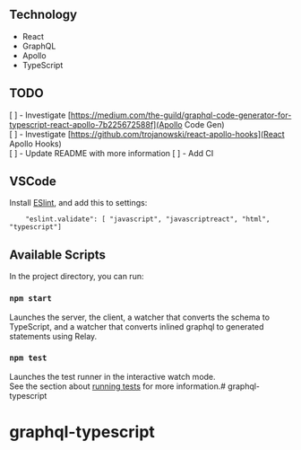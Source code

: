 ## Technology

* React
* GraphQL
* Apollo
* TypeScript

## TODO

[ ] - Investigate [https://medium.com/the-guild/graphql-code-generator-for-typescript-react-apollo-7b225672588f](Apollo Code Gen)  
[ ] - Investigate [https://github.com/trojanowski/react-apollo-hooks](React Apollo Hooks)  
[ ] - Update README with more information
[ ] - Add CI

## VSCode

Install [ESlint](https://github.com/Microsoft/vscode-eslint), and add this to settings:

```
    "eslint.validate": [ "javascript", "javascriptreact", "html", "typescript"]
```

## Available Scripts

In the project directory, you can run:

### `npm start`

Launches the server, the client, a watcher that converts the schema to TypeScript, and a watcher that converts inlined graphql to generated statements using Relay.

### `npm test`

Launches the test runner in the interactive watch mode.<br>
See the section about [running tests](https://facebook.github.io/create-react-app/docs/running-tests) for more information.# graphql-typescript
# graphql-typescript
